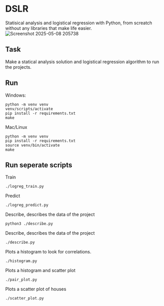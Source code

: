# DSLR

Statisical analysis and logistical regression with Python, from screatch without any libraries that make life easier.
![Screenshot 2025-05-08 205738](https://github.com/user-attachments/assets/0494a40c-d8c2-4929-8d9b-8267da0213c9)

## Task

Make a statical analysis solution and logistical regression algorithm to run the projects.

## Run


Windows:
```
python -m venv venv
venv/scripts/activate
pip install -r requirements.txt
make
```

Mac/Linux
```
python -m venv venv
pip install -r requirements.txt
source venv/bin/activate
make
```

## Run seperate scripts
Train
```
./logreg_train.py
```
Predict
```
./logreg_predict.py
```
Describe, describes the data of the project
```
python3 ./describe.py
```
Describe, describes the data of the project
```
./describe.py
```
Plots a histogram to look for correlations.
```
./histogram.py
```
Plots a histogram and scatter plot
```
./pair_plot.py
```
Plots a scatter plot of houses
```
./scatter_plot.py
```
